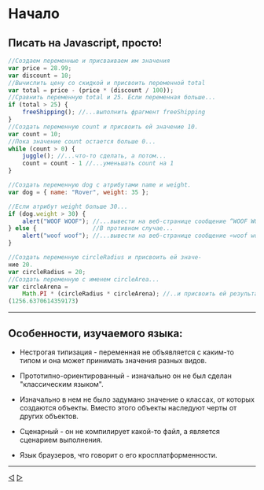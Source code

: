 # Начало

## Писать на Javascript, просто!

```js
//Создаем переменные и присваиваем им значения
var price = 28.99;
var discount = 10;
//Вычислить цену со скидкой и присвоить переменной total
var total = price - (price * (discount / 100));
//Сравнить переменную total и 25. Если переменная больше...
if (total > 25) {
    freeShipping(); //...выполнить фрагмент freeShipping
}
//Создать переменную count и присвоить ей значение 10.
var count = 10;
//Пока значение count остается больше 0...
while (count > 0) {
    juggle(); //...что-то сделать, а потом...
    count = count - 1 //...уменьшать count на 1
}

//Создать переменную dog с атрибутами name и weight.
var dog = { name: "Rover", weight: 35 };

//Если атрибут weight больше 30...
if (dog.weight > 30) {
    alert("WOOF WOOF"); //...вывести на веб-странице сообщение “WOOF WOOF»
} else {                //В противном случае...
    alert("woof woof"); //...вывести на веб-странице сообщение «woof woof»
}

//Создать переменную circleRadius и присвоить ей значе-
ние 20.
var circleRadius = 20;
//Создать переменную с именем circleArea...
var circleArena =
    Math.PI * (circleRadius * circleArena); //..и присвоить ей результат выражения
(1256.6370614359173)
```
---

## Особенности, изучаемого языка:

* Нестрогая типизация - переменная не объявляется с каким-то типом и она может принимать значения разных видов.

* Прототипно-ориентированный - изначально он не был сделан "классическим языком".

* Изначально в нем не было задумано значение о классах, от которых создаются объекты. Вместо этого объекты наследуют черты от других объектов.

* Сценарный - он не компилирует какой-то файл, а является сценарием выполнения.

* Язык браузеров, что говорит о его кросплатформенности.

---
[◁](SUMMARY.md "Оглавление") [▷](chapter1/chapter1.md "Глава 1")
